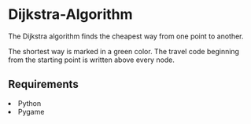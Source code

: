 # Dijkstra-Algorithm
The Dijkstra algorithm finds the cheapest way from one point to another.

The shortest way is marked in a green color. The travel code beginning from the starting point is written above every node.

## Requirements
<li>Python</li>
<li>Pygame</li>


